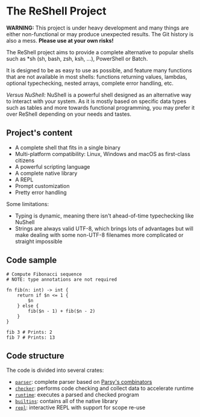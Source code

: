 # The ReShell Project

**WARNING:** This project is under heavy development and many things are either non-functional or may produce unexpected results. The Git history is also a mess. **Please use at your own risks!**

The ReShell project aims to provide a complete alternative to popular shells such as *sh (sh, bash, zsh, ksh, ...), PowerShell or Batch.

It is designed to be as easy to use as possible, and feature many functions that are not available in most shells: functions returning values, lambdas, optional typechecking, nested arrays, complete error handling, etc.

_Versus NuShell:_ NuShell is a powerful shell designed as an alternative way to interact with your system. As it is mostly based on specific data types such as tables and more towards functional programming, you may prefer it over ReShell depending on your needs and tastes.

## Project's content

* A complete shell that fits in a single binary
* Multi-platform compatibility: Linux, Windows and macOS as first-class citizens
* A powerful scripting language
* A complete native library
* A REPL
* Prompt customization
* Pretty error handling

Some limitations:

* Typing is dynamic, meaning there isn't ahead-of-time typechecking like NuShell
* Strings are always valid UTF-8, which brings lots of advantages but will make dealing with some non-UTF-8 filenames more complicated or straight impossible

## Code sample

```
# Compute Fibonacci sequence
# NOTE: type annotations are not required

fn fib(n: int) -> int {
    return if $n <= 1 {
        $n
    } else {
        fib($n - 1) + fib($n - 2)
    }
}

fib 3 # Prints: 2
fib 7 # Prints: 13
```

## Code structure

The code is divided into several crates:

* [`parser`](crates/parser): complete parser based on [Parsy's combinators](https://github.com/ClementNerma/Parsy)
* [`checker`](crates/checker): performs code checking and collect data to accelerate runtime
* [`runtime`](crates/runtime): executes a parsed and checked program
* [`builtins`](crates/builtins): contains all of the native library
* [`repl`](crates/repl): interactive REPL with support for scope re-use
